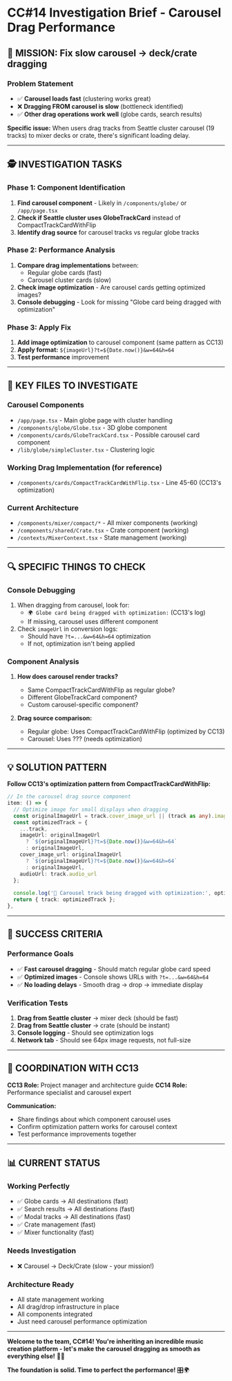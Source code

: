 # CC#14 Investigation Brief - Carousel Drag Performance

## 🎯 **MISSION: Fix slow carousel → deck/crate dragging**

### **Problem Statement**
- ✅ **Carousel loads fast** (clustering works great)
- ❌ **Dragging FROM carousel is slow** (bottleneck identified)  
- ✅ **Other drag operations work well** (globe cards, search results)

**Specific issue:** When users drag tracks from Seattle cluster carousel (19 tracks) to mixer decks or crate, there's significant loading delay.

---

## 🕵️ **INVESTIGATION TASKS**

### **Phase 1: Component Identification**
1. **Find carousel component** - Likely in `/components/globe/` or `/app/page.tsx`
2. **Check if Seattle cluster uses GlobeTrackCard** instead of CompactTrackCardWithFlip
3. **Identify drag source** for carousel tracks vs regular globe tracks

### **Phase 2: Performance Analysis**  
1. **Compare drag implementations** between:
   - Regular globe cards (fast)
   - Carousel cluster cards (slow)
2. **Check image optimization** - Are carousel cards getting optimized images?
3. **Console debugging** - Look for missing "Globe card being dragged with optimization"

### **Phase 3: Apply Fix**
1. **Add image optimization** to carousel component (same pattern as CC13)
2. **Apply format:** `${imageUrl}?t=${Date.now()}&w=64&h=64`
3. **Test performance** improvement

---

## 📁 **KEY FILES TO INVESTIGATE**

### **Carousel Components**
- `/app/page.tsx` - Main globe page with cluster handling
- `/components/globe/Globe.tsx` - 3D globe component
- `/components/cards/GlobeTrackCard.tsx` - Possible carousel card component
- `/lib/globe/simpleCluster.tsx` - Clustering logic

### **Working Drag Implementation (for reference)**
- `/components/cards/CompactTrackCardWithFlip.tsx` - Line 45-60 (CC13's optimization)

### **Current Architecture**
- `/components/mixer/compact/*` - All mixer components (working)
- `/components/shared/Crate.tsx` - Crate component (working)
- `/contexts/MixerContext.tsx` - State management (working)

---

## 🔍 **SPECIFIC THINGS TO CHECK**

### **Console Debugging**
1. When dragging from carousel, look for:
   - `🌍 Globe card being dragged with optimization:` (CC13's log)
   - If missing, carousel uses different component
2. Check `imageUrl` in conversion logs:
   - Should have `?t=...&w=64&h=64` optimization
   - If not, optimization isn't being applied

### **Component Analysis**
1. **How does carousel render tracks?**
   - Same CompactTrackCardWithFlip as regular globe?
   - Different GlobeTrackCard component?
   - Custom carousel-specific component?

2. **Drag source comparison:**
   - Regular globe: Uses CompactTrackCardWithFlip (optimized by CC13)
   - Carousel: Uses ??? (needs optimization)

---

## 💡 **SOLUTION PATTERN**

**Follow CC13's optimization pattern from CompactTrackCardWithFlip:**

```typescript
// In the carousel drag source component
item: () => {
  // Optimize image for small displays when dragging
  const originalImageUrl = track.cover_image_url || (track as any).imageUrl;
  const optimizedTrack = {
    ...track,
    imageUrl: originalImageUrl 
      ? `${originalImageUrl}?t=${Date.now()}&w=64&h=64`
      : originalImageUrl,
    cover_image_url: originalImageUrl
      ? `${originalImageUrl}?t=${Date.now()}&w=64&h=64`  
      : originalImageUrl,
    audioUrl: track.audio_url
  };
  
  console.log('🎠 Carousel track being dragged with optimization:', optimizedTrack);
  return { track: optimizedTrack };
},
```

---

## 🎯 **SUCCESS CRITERIA**

### **Performance Goals**
- ✅ **Fast carousel dragging** - Should match regular globe card speed
- ✅ **Optimized images** - Console shows URLs with `?t=...&w=64&h=64`
- ✅ **No loading delays** - Smooth drag → drop → immediate display

### **Verification Tests**
1. **Drag from Seattle cluster** → mixer deck (should be fast)
2. **Drag from Seattle cluster** → crate (should be instant)
3. **Console logging** - Should see optimization logs
4. **Network tab** - Should see 64px image requests, not full-size

---

## 🤝 **COORDINATION WITH CC13**

**CC13 Role:** Project manager and architecture guide
**CC14 Role:** Performance specialist and carousel expert

**Communication:**
- Share findings about which component carousel uses
- Confirm optimization pattern works for carousel context
- Test performance improvements together

---

## 📊 **CURRENT STATUS**

### **Working Perfectly**
- ✅ Globe cards → All destinations (fast)
- ✅ Search results → All destinations (fast)  
- ✅ Modal tracks → All destinations (fast)
- ✅ Crate management (fast)
- ✅ Mixer functionality (fast)

### **Needs Investigation**
- ❌ Carousel → Deck/Crate (slow - your mission!)

### **Architecture Ready**
- All state management working
- All drag/drop infrastructure in place  
- All components integrated
- Just need carousel performance optimization

---

**Welcome to the team, CC#14! You're inheriting an incredible music creation platform - let's make the carousel dragging as smooth as everything else!** 🚀✨

**The foundation is solid. Time to perfect the performance!** 🎛️🌍
